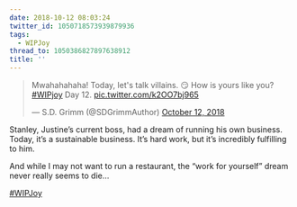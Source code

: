 ```yaml
---
date: 2018-10-12 08:03:24
twitter_id: 1050718573939879936
tags:
  - WIPJoy
thread_to: 1050386827897638912
title: ''
---
```


<blockquote class="twitter-tweet"><p lang="en" dir="ltr">Mwahahahaha! Today, let&#39;s talk villains. 😏 How is yours like you? <a href="https://twitter.com/hashtag/WIPjoy?src=hash&amp;ref_src=twsrc%5Etfw">#WIPjoy</a> Day 12. <a href="https://t.co/k2OO7bj965">pic.twitter.com/k2OO7bj965</a></p>&mdash; S.D. Grimm (@SDGrimmAuthor) <a href="https://twitter.com/SDGrimmAuthor/status/1050597755511439361?ref_src=twsrc%5Etfw">October 12, 2018</a></blockquote>
<script async src="https://platform.twitter.com/widgets.js" charset="utf-8"></script>

Stanley, Justine’s current boss, had a dream of running his own business. Today, it’s a sustainable business. It’s hard work, but it’s incredibly fulfilling to him.

And while I may not want to run a restaurant, the “work for yourself” dream never really seems to die…

[#WIPJoy](https://twitter.com/hashtag/WIPJoy)
